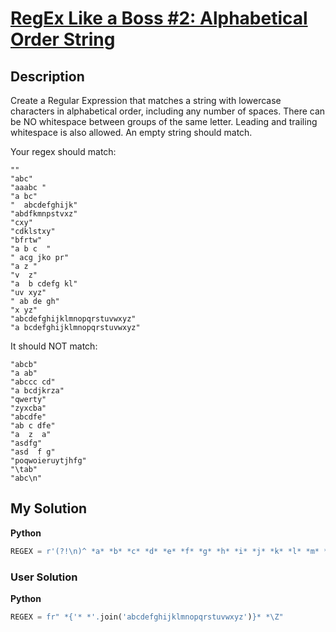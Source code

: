 # [RegEx Like a Boss #2: Alphabetical Order String](https://www.codewars.com/kata/5c1a334516537ccd450000d8)

## Description

Create a Regular Expression that matches a string with lowercase characters in alphabetical order, including any number of spaces. There can be NO whitespace between groups of the same letter. Leading and trailing whitespace is also allowed. An empty string should match.

Your regex should match:

```
""
"abc"
"aaabc "
"a bc"
"  abcdefghijk"
"abdfkmnpstvxz"
"cxy"
"cdklstxy"
"bfrtw"
"a b c  "
" acg jko pr"
"a z "
"v  z"
"a  b cdefg kl"
"uv xyz"
" ab de gh"
"x yz"
"abcdefghijklmnopqrstuvwxyz"
"a bcdefghijklmnopqrstuvwxyz"
```

It should NOT match:

```
"abcb"
"a ab"
"abccc cd"
"a bcdjkrza"
"qwerty"
"zyxcba"
"abcdfe"
"ab c dfe"
"a  z  a"
"asdfg"
"asd  f g"
"poqwoieruytjhfg"
"\tab"
"abc\n"
```

## My Solution

**Python**

```py
REGEX = r'(?!\n)^ *a* *b* *c* *d* *e* *f* *g* *h* *i* *j* *k* *l* *m* *n* *o* *p* *q* *r* *s* *t* *u* *v* *w*x* *y* *z* *(?!\n)$'
```

### User Solution

**Python**

```py
REGEX = fr" *{'* *'.join('abcdefghijklmnopqrstuvwxyz')}* *\Z"
```
